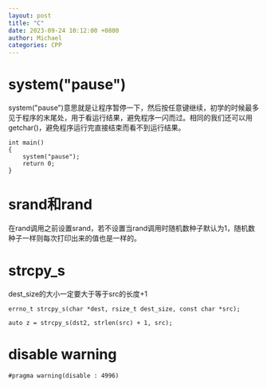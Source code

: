 ```yaml
---
layout: post
title: "C"
date: 2023-09-24 10:12:00 +0800
author: Michael
categories: CPP
---
```


# system("pause")
system("pause")意思就是让程序暂停一下，然后按任意键继续，初学的时候最多见于程序的末尾处，用于看运行结果，避免程序一闪而过。相同的我们还可以用getchar()，避免程序运行完直接结束而看不到运行结果。

    int main()
    {
        system("pause");
        return 0;
    }

# srand和rand
在rand调用之前设置srand，若不设置当rand调用时随机数种子默认为1，随机数种子一样则每次打印出来的值也是一样的。

# strcpy_s
dest_size的大小一定要大于等于src的长度+1

    errno_t strcpy_s(char *dest, rsize_t dest_size, const char *src);

    auto z = strcpy_s(dst2, strlen(src) + 1, src);

# disable warning
    #pragma warning(disable : 4996)